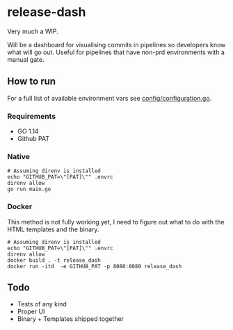 # release-dash

Very much a WIP.

Will be a dashboard for visualising commits in pipelines so developers know what will go out.
Useful for pipelines that have non-prd environments with a manual gate.

## How to run

For a full list of available environment vars see [config/configuration.go](config/configuration.go).

### Requirements

* GO 1.14
* Github PAT

### Native

```
# Assuming direnv is installed
echo "GITHUB_PAT=\"[PAT]\"" .envrc
direnv allow
go run main.go
```

### Docker

This method is not fully working yet, I need to figure out what to do with the HTML templates and
the binary.

```
# Assuming direnv is installed
echo "GITHUB_PAT=\"[PAT]\"" .envrc
direnv allow
docker build . -t release_dash
docker run -itd  -e GITHUB_PAT -p 8080:8080 release_dash
```

## Todo

* Tests of any kind
* Proper UI
* Binary + Templates shipped together
